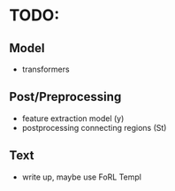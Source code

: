 # TODO:

## Model
- transformers

## Post/Preprocessing
- feature extraction model (y)
- postprocessing connecting regions (St)

## Text
- write up, maybe use FoRL Templ
